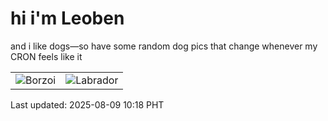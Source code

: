 # hi i'm Leoben

and i like dogs—so have some random dog pics that change whenever my CRON feels like it

|  |  |
|--------|----------|
| ![Borzoi](https://random-dog-vercel.vercel.app/api/random-borzoi?v=1754705904) | ![Labrador](https://random-dog-vercel.vercel.app/api/random-labrador?v=1754705904) |

Last updated: 2025-08-09 10:18 PHT

